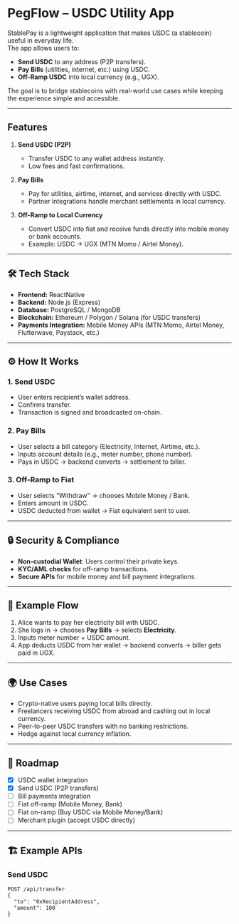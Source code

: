 # PegFlow – USDC Utility App

StablePay is a lightweight application that makes USDC (a stablecoin) useful in everyday life.  
The app allows users to:

- **Send USDC** to any address (P2P transfers).  
- **Pay Bills** (utilities, internet, etc.) using USDC.  
- **Off-Ramp USDC** into local currency (e.g., UGX).  

The goal is to bridge stablecoins with real-world use cases while keeping the experience simple and accessible.

---

##  Features

1. **Send USDC (P2P)**
   - Transfer USDC to any wallet address instantly.
   - Low fees and fast confirmations.

2. **Pay Bills**
   - Pay for utilities, airtime, internet, and services directly with USDC.
   - Partner integrations handle merchant settlements in local currency.

3. **Off-Ramp to Local Currency**
   - Convert USDC into fiat and receive funds directly into mobile money or bank accounts.
   - Example: USDC → UGX (MTN Momo / Airtel Money).

---

## 🛠 Tech Stack

- **Frontend:** ReactNative
- **Backend:** Node.js (Express)   
- **Database:** PostgreSQL / MongoDB  
- **Blockchain:** Ethereum / Polygon / Solana (for USDC transfers)  
- **Payments Integration:** Mobile Money APIs (MTN Momo, Airtel Money, Flutterwave, Paystack, etc.)  

---

## ⚙️ How It Works

### 1. Send USDC
- User enters recipient’s wallet address.  
- Confirms transfer.  
- Transaction is signed and broadcasted on-chain.  

### 2. Pay Bills
- User selects a bill category (Electricity, Internet, Airtime, etc.).  
- Inputs account details (e.g., meter number, phone number).  
- Pays in USDC → backend converts → settlement to biller.  

### 3. Off-Ramp to Fiat
- User selects “Withdraw” → chooses Mobile Money / Bank.  
- Enters amount in USDC.  
- USDC deducted from wallet → Fiat equivalent sent to user.  

---

## 🔒 Security & Compliance

- **Non-custodial Wallet**: Users control their private keys.  
- **KYC/AML checks** for off-ramp transactions.  
- **Secure APIs** for mobile money and bill payment integrations.  

---

## 📌 Example Flow

1. Alice wants to pay her electricity bill with USDC.  
2. She logs in → chooses **Pay Bills** → selects **Electricity**.  
3. Inputs meter number + USDC amount.  
4. App deducts USDC from her wallet → backend converts → biller gets paid in UGX.  

---

## 🌍 Use Cases

- Crypto-native users paying local bills directly.  
- Freelancers receiving USDC from abroad and cashing out in local currency.  
- Peer-to-peer USDC transfers with no banking restrictions.  
- Hedge against local currency inflation.  

---

## 📅 Roadmap

- [x] USDC wallet integration  
- [x] Send USDC (P2P transfers)  
- [ ] Bill payments integration  
- [ ] Fiat off-ramp (Mobile Money, Bank)  
- [ ] Fiat on-ramp (Buy USDC via Mobile Money/Bank)  
- [ ] Merchant plugin (accept USDC directly)  

---

## 🏗️ Example APIs

### **Send USDC**
```http
POST /api/transfer
{
  "to": "0xRecipientAddress",
  "amount": 100
}
